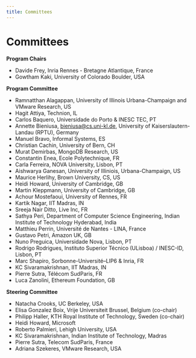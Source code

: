```yaml
---
title: Committees
---
```

# Committees

**Program Chairs**

* Davide Frey, Inria Rennes - Bretagne Atlantique, France
* Gowtham Kaki, University of Colorado Boulder, USA


**Program Committee**

* Ramnatthan Alagappan, University of Illinois Urbana-Champaign and VMware Research, US
* Hagit Attiya, Technion, IL
* Carlos Baquero, Universidade do Porto & INESC TEC, PT
* Annette Bieniusa, bieniusa@cs.uni-kl.de, University of Kaiserslautern-Landau (RPTU), Germany
* Manuel Bravo, Informal Systems, ES 
* Christian Cachin, University of Bern, CH
* Murat Demirbas, MongoDB Research, US 
* Constantin Enea, Ecole Polytechnique, FR
* Carla Ferreira, NOVA University, Lisbon, PT
* Aishwarya Ganesan, University of Illiniois, Urbana-Champaign, US 
* Maurice Herlihy, Brown University, CS, US 
* Heidi Howard, University of Cambridge, GB
* Martin Kleppmann, University of Cambridge, GB
* Achour Mostefaoui, University of Rennes, FR
* Kartik Nagar, IIT Madras, IN
* Sreeja Nair Ditto, Live Inc, FR
* Sathya Peri, Department of Computer Science Engineering,  Indian Institute of Technology Hyderabad,  India
* Matthieu Perrin, Université de Nantes - LINA,  France
* Gustavo Petri, Amazon  UK, GB
* Nuno Preguica, Universidade Nova,  Lisbon, PT
* Rodrigo Rodrigues, Instituto Superior Técnico (ULisboa) / INESC-ID, Lisbon, PT
* Marc Shapiro, Sorbonne-Université–LIP6 & Inria, FR
* KC Sivaramakrishnan, IIT Madras, IN
* Pierre Sutra, Télécom SudParis, FR
* Luca Zanolini, Ethereum Foundation, GB





**Steering Committee**
* Natacha Crooks, UC Berkeley, USA
* Elisa Gonzalez Boix, Vrije Universiteit Brussel, Belgium (co-chair)
* Philipp Haller, KTH Royal Institute of Technology, Sweden (co-chair)
* Heidi Howard, Microsoft
* Roberto Palmieri, Lehigh University, USA
* KC Sivaramakrishnan, Indian Institute of Technology, Madras
* Pierre Sutra, Telecom SudParis, France 
* Adriana Szekeres, VMware Research, USA

